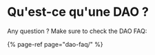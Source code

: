 # Qu'est-ce qu'une DAO ?

Any question ? Make sure to check the DAO FAQ:

{% page-ref page="dao-faq/" %}



